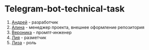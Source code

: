# Telegram-bot-technical-task

1. [Андрей](https://t.me/hollow_shelves_quiet_hell) - разработчик
2. [Алина](https://t.me/alinntr) - менеджер проекта, внешнее оформление репозитория
3. [Вероника](https://t.me/Ronny_n) - промпт-инженер
4. [Лия](https://t.me/li_kuuu) - разметчик
5. [Лиза](https://t.me/lizzaawxx) - роль
